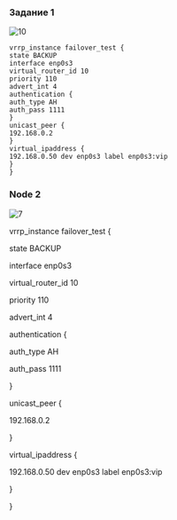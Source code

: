 ### Задание 1

![10](https://user-images.githubusercontent.com/126493876/229119205-4cff470a-92d9-4915-915d-1b89e782c8d8.png)

```rd
vrrp_instance failover_test {
state BACKUP
interface enp0s3
virtual_router_id 10
priority 110
advert_int 4
authentication {
auth_type AH
auth_pass 1111
}
unicast_peer {
192.168.0.2
}
virtual_ipaddress {
192.168.0.50 dev enp0s3 label enp0s3:vip
}
}
```



### Node 2


![7](https://user-images.githubusercontent.com/126493876/229068371-1f516f1c-1939-4e0c-9021-0edefaa64d6e.png)

vrrp_instance failover_test {

state BACKUP

interface enp0s3

virtual_router_id 10

priority 110

advert_int 4

authentication {

auth_type AH

auth_pass 1111

}

unicast_peer {

192.168.0.2

}

virtual_ipaddress {

192.168.0.50 dev enp0s3 label enp0s3:vip

}

}




